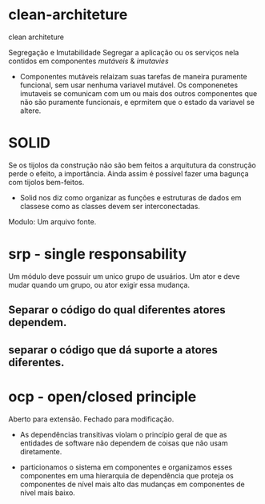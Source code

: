 # clean-architeture
clean architeture

Segregação e Imutabilidade
Segregar a aplicação ou os serviços nela contidos em componentes *mutáveis* & *imutavies*

- Componentes mutáveis relaizam suas tarefas de maneira puramente funcional, sem usar nenhuma variavel mutável. Os componenetes imutaveis se comunicam com um ou mais dos outros componentes que não são puramente funcionais, e eprmitem que o estado da variavel se altere.


# SOLID
Se os tijolos da construção não são bem feitos a arquitutura da construção perde o efeito, a importância.
Ainda assim é possível fazer uma bagunça com tijolos bem-feitos.

- Solid nos diz como organizar as funções e estruturas de dados em classese como as classes devem ser interconectadas.

Modulo: Um arquivo fonte.

# srp - single responsability
Um módulo deve possuir um unico grupo de usuários. Um ator e deve mudar quando um grupo, ou ator exigir essa mudança. 
## Separar o código do qual diferentes atores dependem.
## separar o código que dá suporte a atores diferentes.

# ocp - open/closed principle
Aberto para extensão. Fechado para modificação.
- As dependências transitivas violam o princípio geral de que as entidades de software não dependem de coisas que não usam diretamente.

- particionamos o sistema em componentes e organizamos esses componentes em uma hierarquia de dependência que proteja os componentes de nível mais alto das mudanças em componentes de nível mais baixo.

